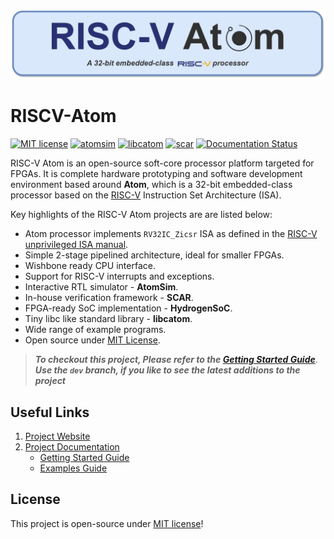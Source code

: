 ![RISCVAtom-header](docs/diagrams/rvatom-header.png)

# RISCV-Atom

[![MIT license](https://img.shields.io/badge/License-MIT-blue.svg)](https://lbesson.mit-license.org/) [![atomsim](https://github.com/saursin/riscv-atom/actions/workflows/atomsim.yml/badge.svg)](https://github.com/saursin/riscv-atom/actions/workflows/atomsim.yml) [![libcatom](https://github.com/saursin/riscv-atom/actions/workflows/libcatom.yml/badge.svg)](https://github.com/saursin/riscv-atom/actions/workflows/libcatom.yml) [![scar](https://github.com/saursin/riscv-atom/actions/workflows/scar.yml/badge.svg)](https://github.com/saursin/riscv-atom/actions/workflows/scar.yml) [![Documentation Status](https://readthedocs.org/projects/riscv-atom/badge/?version=latest)](https://riscv-atom.readthedocs.io/en/latest/?badge=latest)


RISC-V Atom is an open-source soft-core processor platform targeted for FPGAs. It is complete hardware prototyping and software development environment based around **Atom**, which is a 32-bit embedded-class processor based on the [RISC-V](https://riscv.org/) Instruction Set Architecture (ISA). 

Key highlights of the RISC-V Atom projects are are listed below:

- Atom processor implements `RV32IC_Zicsr` ISA as defined in the [RISC-V unprivileged ISA manual](https://github.com/riscv/riscv-isa-manual/releases/download/Ratified-IMAFDQC/riscv-spec-20191213.pdf).
- Simple 2-stage pipelined architecture, ideal for smaller FPGAs.
- Wishbone ready CPU interface.
- Support for RISC-V interrupts and exceptions.
- Interactive RTL simulator - **AtomSim**.
- In-house verification framework - **SCAR**.
- FPGA-ready SoC implementation - **HydrogenSoC**.
- Tiny libc like standard library - **libcatom**.
- Wide range of example programs.
- Open source under [MIT License](https://en.wikipedia.org/wiki/MIT_License).  


> ***To checkout this project, Please refer to the [Getting Started Guide](https://riscv-atom.readthedocs.io/en/latest/pages/getting-started/riscv-atom.html)***.
> ***Use the `dev` branch, if you like to see the latest additions to the project***

## Useful Links
1. [Project Website](https://sites.google.com/view/saursin/projects/risc-v-atom?authuser=0)
2. [Project Documentation](https://riscv-atom.readthedocs.io)
    - [Getting Started Guide](https://riscv-atom.readthedocs.io/en/latest/pages/getting_started/prerequisites.html)
    - [Examples Guide](https://riscv-atom.readthedocs.io/en/latest/pages/getting_started/examples.html)

## License
This project is open-source under [MIT license](https://github.com/saursin/riscv-atom/blob/main/LICENSE)!
